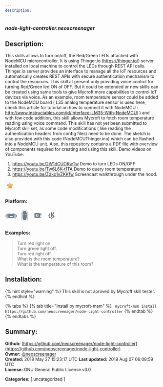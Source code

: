 ```yaml
---
description: 
---
```


### _node-light-controller.neoscreenager_  
## Description:  
This skills allows to turn on/off, the Red/Green LEDs attached with NodeMCU microcontroller.
It is using Thinger.io (https://thinger.io/) server installed on local machine to control the
LEDs through REST API calls. Thinger.io server provides an interface to manage all the IoT resources
and automatically creates REST APIs with secure authentication mechanism to control the resources.
This skill at present only providing voice control for turning Red/Green led ON of OFF.
But it could be extended or new skills can be created using same tools to give Mycroft more capabilities to
control IoT devices via voice. As an example, room temperature sensor could be added to the NodeMCU board ( L35 analog temperature sensor is used here, check this article for
tutorial on how to connect it with NodeMCU : http://www.instructables.com/id/Interface-LM35-With-NodeMCU/ ) and with few code addition, this skill allows Mycroft to fetch room temperature reading using voice command.
This skill has not yet been submitted to Mycroft skill set, as some code modifications ( like reading the authentication headers from config files) need to be done.
The sketch is also provided with this code (NodeMCUThinger.ino) which can be flashed into a NodeMCU unit.
Also, this repository contains a PDF file with overview of components required for creating and using this skill.
Demo videos on YouTube:
1. https://youtu.be/2W1dCUOKwTw    Demo to turn LEDs ON/OFF
2. https://youtu.be/Tw6L6K-t1TA    Demo to query room temperature
3. https://youtu.be/Zdkx1vZKKfw    Screencast walkthrough under the hood.  
  
![](../.gitbook/assets/star.png)  
  
### Platform:  
 ![Mark I](../.gitbook/assets/mark-1-icon.png)  ![Mark II](../.gitbook/assets/mark-2-icon.png)  ![Picroft](../.gitbook/assets/picroft-icon.png)  ![plasmoid](../.gitbook/assets/kde.png)   
### Examples:  
> Turn red light on.  
> Turn green light off.  
> Turn red light off.  
> What is the room temperature?  
> What is the temperature of this room?  
  
## Installation:  
{% hint style="warning" %}
This skill is not aproved by Mycroft skill tester.
{% endhint %}
    
{% tabs %}
{% tab title="Install by mycroft-msm" %}
``` mycroft-msm install https://github.com/neoscreenager/node-light-controller```
{% endtab %}
  {% endtabs %}
    
## Summary:  
**Github:** [https://github.com/neoscreenager/node-light-controller](https://github.com/neoscreenager/node-light-controller)  
**Owner:** [@neoscreenager](https://github.com/neoscreenager)  
**Created:** 2018 May 27 15:23:17 UTC  **Last updated:** 2019 Aug 07 06:08:59 UTC  
**License:** GNU General Public License v3.0  
  
**Categories:** [ uncategorized ]   

